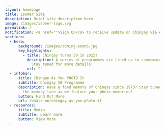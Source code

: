 ```yaml
---
layout: homepage
title: Isomer Site
description: Brief site description here
image: /images/isomer-logo.svg
permalink: /
notification: <a href="">Sign Up</a> to receive update on Chingay via email!
sections:
  - hero:
      background: /images/coming-soon6.jpg
      key_highlights:
        - title: Chingay turns 50 in 2022!
          description: A series of programmes are lined up to commemorate this milestone.
            Stay tuned for more details!
          url: ""
  - infobar:
      title: Chingay As You PHOTO It
      subtitle: Chingay 50 Programme
      description: Have a fond memory of Chingay since 1973? Stay tuned to walk down
        the memory lane as we feature your photo memories!
      button: Find Out More
      url: /whats-on/chingay-as-you-photo-it
  - resources:
      title: Media
      subtitle: Learn more
      button: View More
---
```

